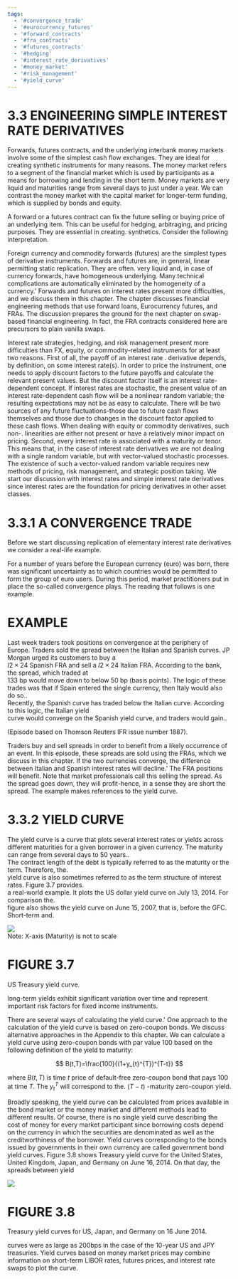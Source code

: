 ```yaml
---
tags:
  - '#convergence_trade'
  - '#eurocurrency_futures'
  - '#forward_contracts'
  - '#fra_contracts'
  - '#futures_contracts'
  - '#hedging'
  - '#interest_rate_derivatives'
  - '#money_market'
  - '#risk_management'
  - '#yield_curve'
---
```

# 3.3 ENGINEERING SIMPLE INTEREST RATE DERIVATIVES  

Forwards, futures contracts, and the underlying interbank money markets involve some of the simplest cash flow exchanges. They are ideal for creating synthetic instruments for many reasons. The money market refers to a segment of the financial market which is used by participants as a means for borrowing and lending in the short term. Money markets are very liquid and maturities range from several days to just under a year. We can contrast the money market with the capital market for longer-term funding, which is supplied by bonds and equity.  

A forward or a futures contract can fix the future selling or buying price of an underlying item. This can be useful for hedging, arbitraging, and pricing purposes. They are essential in creating. synthetics. Consider the following interpretation.  

Foreign currency and commodity forwards (futures) are the simplest types of derivative instruments. Forwards and futures are, in general, linear permitting static replication. They are often. very liquid and, in case of currency forwards, have homogeneous underlying. Many technical complications are automatically eliminated by the homogeneity of a currency.' Forwards and futures on interest rates present more difficulties, and we discuss them in this chapter. The chapter discusses financial engineering methods that use forward loans, Eurocurrency futures, and FRAs. The discussion prepares the ground for the next chapter on swap-based financial engineering. In fact, the FRA contracts considered here are precursors to plain vanilla swaps.  

Interest rate strategies, hedging, and risk management present more difficulties than FX, equity, or commodity-related instruments for at least two reasons. First of all, the payoff of an interest rate . derivative depends, by definition, on some interest rate(s). In order to price the instrument, one needs to apply discount factors to the future payoffs and calculate the relevant present values. But the discount factor itself is an interest rate-dependent concept. If interest rates are stochastic, the present value of an interest rate-dependent cash flow will be a nonlinear random variable; the resulting expectations may not be as easy to calculate. There will be two sources of any future fluctuations-those due to future cash flows themselves and those due to changes in the discount factor applied to these cash flows. When dealing with equity or commodity derivatives, such non-. linearities are either not present or have a relatively minor impact on pricing. Second, every interest rate is associated with a maturity or tenor. This means that, in the case of interest rate derivatives we are not dealing with a single random variable, but with vector-valued stochastic processes. The existence of such a vector-valued random variable requires new methods of pricing, risk management, and strategic position taking. We start our discussion with interest rates and simple interest rate derivatives since interest rates are the foundation for pricing derivatives in other asset classes.  

# 3.3.1 A CONVERGENCE TRADE  

Before we start discussing replication of elementary interest rate derivatives we consider a real-life example.  

For a number of years before the European currency (euro) was born, there was significant uncertainty as to which countries would be permitted to form the group of euro users. During this period, market practitioners put in place the so-called convergence plays. The reading that follows is one example.  

# EXAMPLE  

Last week traders took positions on convergence at the periphery of Europe. Traders sold the spread between the Italian and Spanish curves. JP Morgan urged its customers to buy a   
$I2\times24$ Spanish FRA and sell a $I2\times24$ Italian FRA. According to the bank, the spread, which traded at   
133 bp would move down to below 50 bp (basis points). The logic of these trades was that if Spain entered the single currency, then Italy would also do so..   
Recently, the Spanish curve has traded below the Italian curve. According to this logic, the Italian yield   
curve would converge on the Spanish yield curve, and traders would gain..  

(Episode based on Thomson Reuters IFR issue number 1887).  

Traders buy and sell spreads in order to benefit from a likely occurrence of an event. In this episode, these spreads are sold using the FRAs, which we discuss in this chapter. If the two currencies converge, the difference between Italian and Spanish interest rates will decline.' The FRA positions will benefit. Note that market professionals call this selling the spread. As the spread goes down, they will profit-hence, in a sense they are short the spread. The example makes references to the yield curve.  

# 3.3.2 YIELD CURVE  

The yield curve is a curve that plots several interest rates or yields across different maturities for a given borrower in a given currency. The maturity can range from several days to 50 years..   
The contract length of the debt is typically referred to as the maturity or the term. Therefore, the.   
yield curve is also sometimes referred to as the term structure of interest rates. Figure 3.7 provides.   
a real-world example. It plots the US dollar yield curve on July 13, 2014. For comparison the.   
figure also shows the yield curve on June 15, 2007, that is, before the GFC. Short-term and.  

![](75972445610700049c0e864c92b6c6ed4fe8c1aaaaba8bfaa5d99e413ceb48cc.jpg)  
Note: X-axis (Maturity) is not to scale  

# FIGURE 3.7  

US Treasury yield curve.  

long-term yields exhibit significant variation over time and represent important risk factors for fixed income instruments.  

There are several ways of calculating the yield curve.' One approach to the calculation of the yield curve is based on zero-coupon bonds. We discuss alternative approaches in the Appendix to this chapter. We can calculate a yield curve using zero-coupon bonds with par value 100 based on the following definition of the yield to maturity:  

$$
B(t,T)=\frac{100}{(1+y_{t}^{T})^{T-t}}
$$  

where $B(t,T)$ is time $t$ price of default-free zero-coupon bond that pays 100 at time $T.$ The $y_{t}^{T}$ will correspond to the. $(T-t)$ -maturity zero-coupon yield.  

Broadly speaking, the yield curve can be calculated from prices available in the bond market or the money market and different methods lead to different results. Of course, there is no single yield curve describing the cost of money for every market participant since borrowing costs depend on the currency in which the securities are denominated as well as the creditworthiness of the borrower. Yield curves corresponding to the bonds issued by governments in their own currency are called government bond yield curves. Figure 3.8 shows Treasury yield curve for the United States, United Kingdom, Japan, and Germany on June 16, 2014. On that day, the spreads between yield  

![](ba90635e14501940286f88e35181065bda4d8a9450118a637c9d7a0ea83c5861.jpg)  

# FIGURE 3.8  

Treasury yield curves for US, Japan, and Germany on 16 June 2014.  

curves were as large as $200\mathrm{bps}$ in the case of the 10-year US and JPY treasuries. Yield curves based on money market prices may combine information on short-term LIBOR rates, futures prices, and interest rate swaps to plot the curve.  
